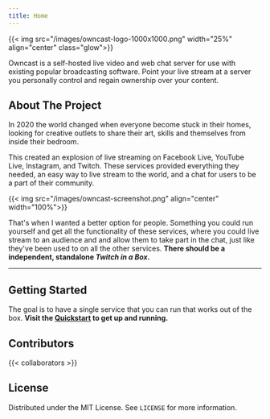 ```yaml
---
title: Home
---
```


{{< img src="/images/owncast-logo-1000x1000.png" width="25%" align="center" class="glow">}}

Owncast is a self-hosted live video and web chat server for use with existing popular broadcasting software.  Point your live stream at a server you personally control and regain ownership over your content.

<!-- ABOUT THE PROJECT -->
## About The Project

In 2020 the world changed when everyone become stuck in their homes, looking for creative outlets to share their art, skills and themselves from inside their bedroom.

This created an explosion of live streaming on Facebook Live, YouTube Live, Instagram, and Twitch.  These services provided everything they needed, an easy way to live stream to the world, and a chat for users to be a part of their community.

{{< img src="/images/owncast-screenshot.png" align="center" width="100%">}}

That's when I wanted a better option for people. Something you could run yourself and get all the functionality of these services, where you could live stream to an audience and and allow them to take part in the chat, just like they've been used to on all the other services.  **There should be a independent, standalone _Twitch in a Box_.**

---

## Getting Started

The goal is to have a single service that you can run that works out of the box. **Visit the [Quickstart](/docs/quickstart/) to get up and running.**

## Contributors

{{< collaborators >}}

<!-- LICENSE -->
## License

Distributed under the MIT License. See `LICENSE` for more information.
